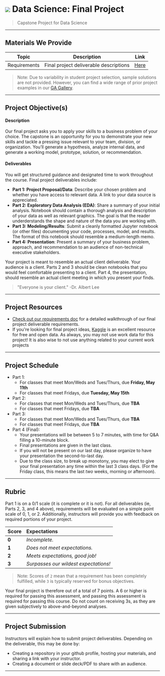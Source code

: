 # ![](https://ga-dash.s3.amazonaws.com/production/assets/logo-9f88ae6c9c3871690e33280fcf557f33.png) Data Science: Final Project

> Capstone Project for Data Science

---

## Materials We Provide

| Topic | Description | Link |
| --- | --- | --- |
| Requirements | Final project deliverable descriptions | [Here](./requirements.md) |

> Note: Due to variability in student project selection, sample solutions are not provided. However, you can find a wide range of prior project examples in our [GA Gallery](https://gallery.generalassemb.ly/DS?metro=).

---

## Project Objective(s)

#### Description
Our final project asks you to apply your skills to a business problem of your choice. The capstone is an opportunity for you to demonstrate your new skills and tackle a pressing issue relevant to your team, division, or organization. You’ll generate a hypothesis, analyze internal data, and generate a working model, prototype, solution, or recommendation.

#### Deliverables
You will get structured guidance and designated time to work throughout the course. Final project deliverables include:

- **Part 1: Project Proposal/Data**: Describe your chosen problem and whether you have access to relevant data. A link to your data source is appreciated.
- **Part 2: Exploratory Data Analysis (EDA)**: Share a summary of your initial analysis. Notebook should contain a thorough analysis and description of your data as well as relevant graphics. The goal is that the reader underderstands the shape and nature of the data you are working with. 
- **Part 3: Modeling/Results**: Submit a cleanly formatted Jupyter notebook (or other files) documenting your code, processes, model, and results. The format of this notebook should resemble a medium-length memo.
- **Part 4: Presentation**: Present a summary of your business problem, approach, and recommendation to an audience of non-technical executive stakeholders.

Your project is meant to resemble an actual client deliverable. Your audience is a client. Parts 2 and 3 should be clean notebooks that you would feel comfortable presenting to a client. Part 4, the presentation, should resemble an actual client meeting in which you present your finds.

> "Everyone is your client." -Dr. Albert Lee

---

## Project Resources

* [Check out our requirements doc](./requirements.md) for a detailed walkthrough of our final project deliverable requirements.
* If you're looking for final project ideas, [Kaggle](www.kaggle.com) is an excellent resource for free and open data. As always, you may not use work data for this project! It is also wise to not use anything related to your current work projects

---

## Project Schedule

- Part 1: 
	- For classes that meet Mon/Weds and Tues/Thurs, due **Friday, May 11th**
	- For classes that meet Fridays, due **Tuesday, May 15th**
- Part 2: 
	- For classes that meet Mon/Weds and Tues/Thurs, due **TBA**
	- For classes that meet Fridays, due **TBA**
- Part 3:
	- For classes that meet Mon/Weds and Tues/Thurs, due **TBA**
	- For classes that meet Fridays, due **TBA**
- Part 4 (Final):
	- Your presentations will be between 5 to 7 minutes, with time for Q&A filling a 10-minute block.
	- Final presentations are given in the last class.
	- If you will not be present on our last day, please organize to have your presentation the second-to-last day.
	- Due to the class size, to break up monotony, you may elect to give your final presentation any time within the last 3 class days. (For the Friday class, this means the last _two_ weeks, morning or afternoon).


---

## Rubric

Part 1 is on a 0/1 scale (it is complete or it is not). For all deliverables (ie, Parts 2, 3, and 4 above), requirements will be evaluated on a simple point scale of 0, 1, or 2. Additionally, instructors will provide you with feedback on required portions of your project.

Score | Expectations
:--- | :---
**0** | _Incomplete._
**1** | _Does not meet expectations._
**2** | _Meets expectations, good job!_
**3** | _Surpasses our wildest expectations!_

> Note: Scores of `2` mean that a requirement has been completely fulfilled, while `3` is typically reserved for bonus objectives.

Your final project is therefore out of a total of 7 points. A 6 or higher is required for passing this assessment, and passing this assessment is required for passing this course. Do not count on receiving 3s, as they are given subjectively to above-and-beyond analyses.

---


## Project Submission

Instructors will explain how to submit project deliverables. Depending on the deliverable, this may be done by:

- Creating a repository in your github profile, hosting your materials, and sharing a link with your instructor.
- Creating a document or slide deck/PDF to share with an audience.

---
